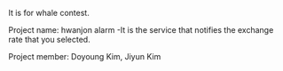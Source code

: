It is for whale contest.

Project name: hwanjon alarm
-It is the service that notifies the exchange rate that you selected.

Project member: Doyoung Kim, Jiyun Kim
